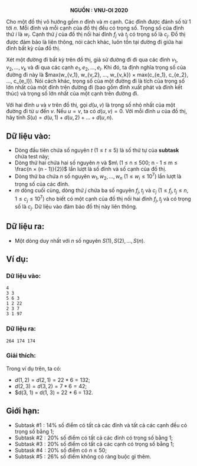 **<center>NGUỒN : VNU-OI 2020</center>**

Cho một đồ thị vô hướng gồm $n$ đỉnh và $m$ cạnh. Các đỉnh được đánh số từ $1$ tới $n$. Mỗi đỉnh và mỗi cạnh của đồ thị đều có trọng số. Trọng số của đỉnh thứ $i$ là $w_i$. Cạnh thứ $j$ của đồ thị nối hai đỉnh $f_j$ và $t_j$ có trọng số là $c_j$. Đồ thị được đảm bảo là liên thông, nói cách khác, luôn tồn tại đường đi giữa hai đỉnh bất kỳ của đồ thị.

Xét một đường đi bất kỳ trên đồ thị, giả sử đường đi đi qua các đỉnh $v_1, v_2, …, v_k$ và đi qua các cạnh $e_1, e_2, …, e_l$. Khi đó, ta định nghĩa trọng số của đường đi này là $max(w_{v_1}, w_{v_2}, …, w_{v_k}) × max(c_{e_1}, c_{e_2}, …, c_{e_l}). Nói cách khác, trọng số của một đường đi là tích của trọng số lớn nhất của một đỉnh trên đường đi (bao gồm đỉnh xuất phát và đỉnh kết thúc) và trọng số lớn nhất của một cạnh trên đường đi.

Với hai đỉnh $u$ và $v$ trên đồ thị, gọi $d(u, v)$ là trọng số nhỏ nhất của một đường đi từ $u$ đến $v$. Nếu $u = v$, ta có $d(u, v) = 0$. Với mỗi đỉnh $u$ của đồ thị, hãy tính $S(u) = d(u, 1) + d(u, 2) + … + d(u, n)$.

## Dữ liệu vào:
- Dòng đầu tiên chứa số nguyên $t\ (1 ≤ t ≤ 5)$ là số thứ tự của **subtask** chứa test này;
- Dòng thứ hai chứa hai số nguyên $n$ và $m\ (1 ≤ n ≤ 500; n - 1 ≤ m ≤ \frac{n × (n - 1)}{2})$ lần lượt là số đỉnh và số cạnh của đồ thị.
- Dòng thứ ba chứa $n$ số nguyên $w_1, w_2, …, w_n\ (1 ≤ w_i ≤ 10^7)$ lần lượt là trọng số của các đỉnh.
- $m$ dòng cuối cùng, dòng thứ $j$ chứa ba số nguyên $f_j, t_j$ và $c_j\ (1 ≤ f_j, t_j ≤ n, 1 ≤ c_j ≤ 10^7)$ cho biết có một cạnh của đồ thị nối hai đỉnh $f_j, t_j$ và có trọng số là $c_j$. Dữ liệu vào đảm bảo đồ thị này liên thông.

## Dữ liệu ra:
- Một dòng duy nhất với $n$ số nguyên $S(1), S(2), …, S(n)$.

## Ví dụ:
### Dữ liệu vào:
```
4
3 3
5 6 3
1 2 22
2 3 7
3 1 97
```

### Dữ liệu ra:
```
264 174 174
```

### Giải thích:
Trong ví dụ trên, ta có:
- $d(1, 2) = d(2, 1) = 22 * 6 = 132$;
- $d(2, 3) = d(3, 2) = 7 * 6 = 42$;
- $d(3, 1) = d(1, 3) = 22 * 6 = 132.

## Giới hạn:
- Subtask $\#1: 14\%$ số điểm có tất cả các đỉnh và tất cả các cạnh đều có trọng số bằng $1$;
- Subtask $\#2: 20\%$ số điểm có tất cả các đỉnh có trọng số bằng $1$;
- Subtask $\#3: 20\%$ số điểm có tất cả các cạnh có trọng số bằng $1$;
- Subtask $\#4: 20\%$ số điểm có $n ≤ 50$;
- Subtask $\#5: 26\%$ số điểm không có ràng buộc gì thêm.